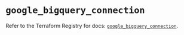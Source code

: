 # `google_bigquery_connection`

Refer to the Terraform Registry for docs: [`google_bigquery_connection`](https://registry.terraform.io/providers/hashicorp/google-beta/6.22.0/docs/resources/google_bigquery_connection).
